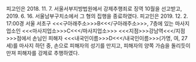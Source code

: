 피고인은 2018. 11. 7. 서울서부지방법원에서 강제추행죄로 징역 10월을 선고받고, 2019. 6. 16. 서울남부구치소에서 그 형의 집행을 종료하였다.
피고인은 2019. 12. 2. 17:00경 서울 서초구 <<<구아래주소>>>B<<</구아래주소>>>, 7층에 있는 마사지업소인 <<<마사지업소>>>C<<</마사지업소>>> <<<지점>>>강남역<<</지점>>>점에서 손님인 피해자 <<<내국인이름>>>D<<</내국인이름>>>(가명, 여, 27세)를 마사지 하던 중, 손으로 피해자의 성기를 만지고, 피해자의 양쪽 가슴을 돌리듯이 만져 피해자를 강제로 추행하였다.

